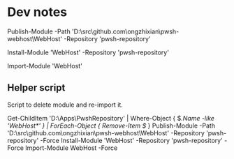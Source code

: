 # Dev notes

Publish-Module -Path 'D:\src\github.com\ongzhixian\pwsh-webhost\WebHost' -Repository 'pwsh-repository'

Install-Module 'WebHost' -Repository 'pwsh-repository'

Import-Module 'WebHost'

## Helper script

Script to delete module and re-import it.

Get-ChildItem 'D:\Apps\PwshRepository' | Where-Object { $_.Name -like 'WebHost*' } | ForEach-Object { Remove-Item $_ }
Publish-Module -Path 'D:\src\github.com\ongzhixian\pwsh-webhost\WebHost' -Repository 'pwsh-repository' -Force
Install-Module 'WebHost' -Repository 'pwsh-repository' -Force
Import-Module WebHost -Force